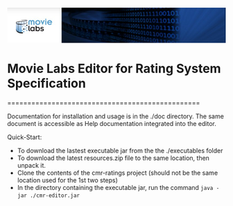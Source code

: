 ![screenshot1](./MLabs_header.jpg)
# Movie Labs Editor for Rating System Specification
================================================

Documentation for installation and usage is in the ./doc directory.
The same document is accessible as Help documentation integrated
into the editor.


Quick-Start:
 * To download the lastest executable jar from the the ./executables folder
 * To download the latest resources.zip file to the same location, then unpack it.
 * Clone the contents of the cmr-ratings project (should not be the same location used
 for the 1st two steps)
 * In the directory containing the executable jar, run the command `java -jar ./cmr-editor.jar`
